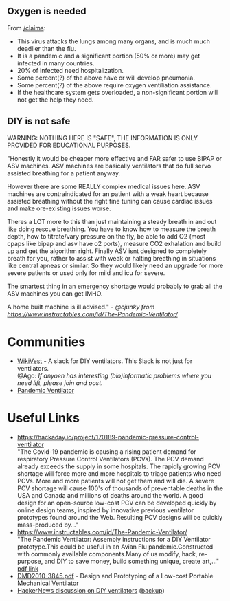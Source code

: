 ## Oxygen is needed

From [/claims](/claims/README.md):

* This virus attacks the lungs among many organs, and is much much deadlier than the flu.
* It is a pandemic and a significant portion (50% or more) may get infected in many countries.
* 20% of infected need hospitalization.
* Some percent(?) of the above have or will develop pneumonia.
* Some percent(?) of the above require oxygen ventiliation assistance.
* If the healthcare system gets overloaded, a non-significant portion will not get the help they need.

## DIY is not safe

WARNING: NOTHING HERE IS "SAFE", THE INFORMATION IS ONLY PROVIDED FOR EDUCATIONAL PURPOSES.

"Honestly it would be cheaper more effective and FAR safer to use BIPAP or ASV machines. ASV machines are basically ventilators that do full servo assisted breathing for a patient anyway.

However there are some REALLY complex medical issues here. ASV machines are contraindicated for an patient with a weak heart because assisted breathing without the right fine tuning can cause cardiac issues and make ore-existing issues worse.

Theres a LOT more to this than just maintaining a steady breath in and out like doing rescue breathing. You have to know how to measure the breath depth, how to titrate/vary pressure on the fly, be able to add O2 (most cpaps like bipap and asv have o2 ports), measure CO2 exhalation and build up and get the algorithm right. Finally ASV isnt designed to completely breath for you, rather to assist with weak or halting breathing in situations like central apneas or similar. So they would likely need an upgrade for more severe patients or used only for mild and icu for severe.

The smartest thing in an emergency shortage would probably to grab all the ASV machines you can get IMHO.

A home built machine is ill advised." - _@cjunky from https://www.instructables.com/id/The-Pandemic-Ventilator/_


# Communities

 * [WikiVest](https://join.slack.com/t/wikivent/shared_invite/zt-creubqis-YN31P7ioJb7PEZ0rOs8MhQ) - A slack for DIY ventilators. This Slack is not just for ventilators.\
         @Ago: _If anyoen has interesting (bio)informatic problems where you need lift, please join and post._
 * [Pandemic Ventilator](https://panvent.blogspot.com/)

# Useful Links

* https://hackaday.io/project/170189-pandemic-pressure-control-ventilator \
"The Covid-19 pandemic is causing a rising patient demand for respiratory Pressure Control Ventilators (PCVs). The PCV demand already exceeds the supply in some hospitals. The rapidly growing PCV shortage will force more and more hospitals to triage patients who need PCVs. More and more patients will not get them and will die. A severe PCV shortage will cause 100&apos;s of thousands of preventable deaths in the USA and Canada and millions of deaths around the world. A good design for an open-source low-cost PCV can be developed quickly by online design teams, inspired by innovative previous ventilator prototypes found around the Web. Resulting PCV designs will be quickly mass-produced by…"
* https://www.instructables.com/id/The-Pandemic-Ventilator/ \
"The Pandemic Ventilator: Assembly instructions for a DIY Ventilator prototype.This could be useful in an Avian Flu pandemic.Constructed with commonly available components.Many of us modify, hack, re-purpose, and DIY to save money, build something unique, create art,..." [pdf link](/resources/pdfs/instructables-pandemic-ventilator.pdf)
* [DMD2010-3845.pdf](/resources/pdfs/DMD2010-3845.pdf) - Design and Prototyping of a Low-cost Portable Mechanical Ventilator
* [HackerNews discussion on DIY ventilators](https://news.ycombinator.com/item?id=22453100) ([backup](resources/sites/hackernews_22453100.pdf))
